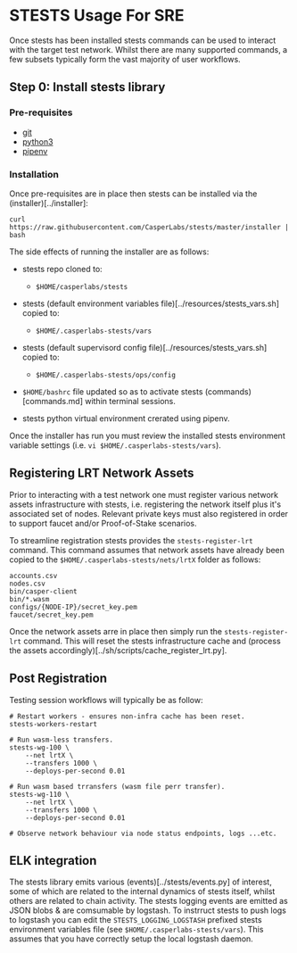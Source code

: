 # STESTS Usage For SRE

Once stests has been installed stests commands can be used to interact with the target test network.  Whilst there are many supported commands, a few subsets typically form the vast majority of user workflows.  

## Step 0: Install stests library

### Pre-requisites

- [git](https://www.atlassian.com/git/tutorials/install-git)
- [python3](https://www.python.org/downloads)
- [pipenv](https://pipenv.kennethreitz.org/en/latest/install/#installing-pipenv)

### Installation

Once pre-requisites are in place then stests can be installed via the (installer)[../installer]:

```
curl https://raw.githubusercontent.com/CasperLabs/stests/master/installer | bash
```

The side effects of running the installer are as follows:

- stests repo cloned to:
	- `$HOME/casperlabs/stests`

- stests (default environment variables file)[../resources/stests_vars.sh] copied to:
	- `$HOME/.casperlabs-stests/vars`

- stests (default supervisord config file)[../resources/stests_vars.sh] copied to:
	- `$HOME/.casperlabs-stests/ops/config`

- `$HOME/bashrc` file updated so as to activate stests (commands)[commands.md] within terminal sessions. 

- stests python virtual environment crerated using pipenv.

Once the installer has run you must review the installed stests environment variable settings (i.e. `vi $HOME/.casperlabs-stests/vars`).

## Registering LRT Network Assets

Prior to interacting with a test network one must register various network assets infrastructure with stests, i.e. registering the network itself plus it's associated set of nodes.  Relevant private keys must also registered in order to support faucet and/or Proof-of-Stake scenarios.

To streamline registration stests provides the `stests-register-lrt` command.  This command assumes that network assets have already been copied to the `$HOME/.casperlabs-stests/nets/lrtX` folder as follows:

```
accounts.csv
nodes.csv
bin/casper-client
bin/*.wasm
configs/{NODE-IP}/secret_key.pem
faucet/secret_key.pem
```

Once the network assets arre in place then simply run the `stests-register-lrt` command.  This will reset the stests infrastructure cache and (process the assets accordingly)[../sh/scripts/cache_register_lrt.py].

## Post Registration

Testing session workflows will typically be as follow:

```
# Restart workers - ensures non-infra cache has been reset.
stests-workers-restart

# Run wasm-less transfers.
stests-wg-100 \
	--net lrtX \
	--transfers 1000 \
	--deploys-per-second 0.01

# Run wasm based trransfers (wasm file perr transfer).
stests-wg-110 \
	--net lrtX \
	--transfers 1000 \
	--deploys-per-second 0.01

# Observe network behaviour via node status endpoints, logs ...etc.
```

## ELK integration

The stests library emits various (events)[../stests/events.py] of interest, some of which are related to the internal dynamics of stests itself, whilst others are related to chain activity.  The stests logging events are emitted as JSON blobs & are comsumable by logstash.  To instrruct stests to push logs to logstash you can edit the `STESTS_LOGGING_LOGSTASH` prefixed stests environment variables file (see `$HOME/.casperlabs-stests/vars`).  This assumes that you have correctly setup the local logstash daemon.

